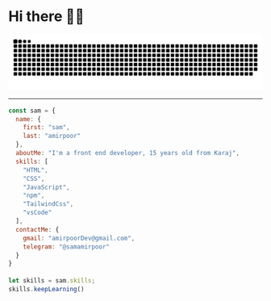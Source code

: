 # Hi there 👋🏻

<picture>
  <source
    media="(prefers-color-scheme: dark)"
    srcset="https://raw.githubusercontent.com/platane/snk/output/github-contribution-grid-snake-dark.svg"
  />
  <source
    media="(prefers-color-scheme: light)"
    srcset="https://raw.githubusercontent.com/platane/snk/output/github-contribution-grid-snake.svg"
  />
  <img
    alt="github contribution grid snake animation"
    src="https://raw.githubusercontent.com/platane/snk/output/github-contribution-grid-snake.svg"
  />
</picture>

<hr />

```javascript
const sam = {
  name: {
    first: "sam",
    last: "amirpoor"
  },
  aboutMe: "I'm a front end developer, 15 years old from Karaj",
  skills: [
    "HTML",
    "CSS",
    "JavaScript",
    "npm",
    "TailwindCss",
    "vsCode"
  ],
  contactMe: {
    gmail: "amirpoorDev@gmail.com",
    telegram: "@samamirpoor"
  }
}

let skills = sam.skills;
skills.keepLearning()
```
